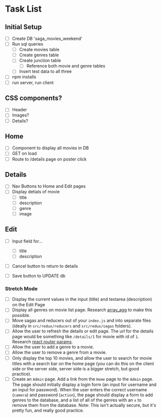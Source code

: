 # Task List

## Initial Setup
- [ ] Create DB 'saga_movies_weekend'
- [ ] Run sql queries
    - [ ] Create movies table
    - [ ] Create genres table
    - [ ] Create junction table
        - [ ] Reference both movie and genre tables
    - [ ] Insert test data to all three
- [ ] npm installs
- [ ] run server, run client

## CSS components?
- [ ] Header
- [ ] Images?
- [ ] Details?

## Home
- [ ] Component to display all movies in DB
- [ ] GET on load
- [ ] Route to /details page on poster click

## Details
- [ ] Nav Buttons to Home and Edit pages
- [ ] Display detials of movie
    - [ ] title
    - [ ] description
    - [ ] genre
    - [ ] image

## Edit 
- [ ] Input field for...
    - [ ] title
    - [ ] description
- [ ] Cancel button to return to details
- [ ] Save button to UPDATE db



### Stretch Mode
- [ ] Display the current values in the input (title) and textarea (description) on the Edit Page
- [ ] Display all genres on movie list page. Research [array_agg](https://stackoverflow.com/questions/43458174/how-to-save-and-return-javascript-object-with-subarray-in-normalized-sql) to make this possible.
- [ ] Move sagas and reducers out of your `index.js` and into separate files (ideally in `src/redux/reducers` and `src/redux/sagas` folders).
- [ ] Allow the user to refresh the details or edit page. The url for the details page would be something like `/details/1` for movie with id of `1`. Research [react router params](https://reacttraining.com/react-router/web/example/url-params).
- [ ] Allow the user to add a genre to a movie.
- [ ] Allow the user to remove a genre from a movie.
- [ ] Only display the top 10 movies, and allow the user to search for movie titles with a search bar on the home page (you can do this on the client side or the server side, server side is a bigger stretch, but good practice).
- [ ] Create an `Admin` page. Add a link from the `Home` page to the `Admin` page. The page should initially display a login form (an input for username and an input for password). When the user enters the correct username (`camera`) and password (`action`), the page should display a form to add genres to the database, and a list of all of the genres with an `x` to remove them from the database. Note: This isn't actually secure, but it's pretty fun, and really good practice.